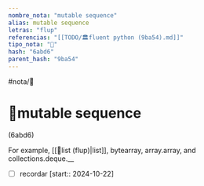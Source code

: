 ```yaml
---
nombre_nota: "mutable sequence"
alias: mutable sequence
letras: "flup"
referencias: "[[TODO/🏛️fluent python (9ba54).md]]"
tipo_nota: "📑"
hash: "6abd6"
parent_hash: "9ba54"
---
```


#nota/📑

# 📑mutable sequence
<div class="hash">(6abd6)</div>


For example, [[📑list (flup)|list]], bytearray, array.array, and collections.deque.__



- [ ] recordar  [start:: 2024-10-22]

